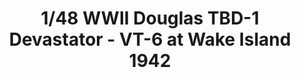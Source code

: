 ---
layout: product
title: "1/48 WWII Douglas  TBD-1 Devastator - VT-6 at Wake Island 1942"
price: "7300" 
desc: "Maketa"
img_path: "/assets/img/GWH04809.jpg"
brand: "N/A"
available: false
special_offer: false
new: false
soon: false
cat: "010000"
subcat: "010900"
subsubcat: "0N/A"
sifra: "GWH04809"
popular: false
---
